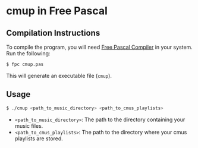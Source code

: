 # cmup in Free Pascal

## Compilation Instructions

To compile the program, you will need [Free Pascal Compiler](https://www.freepascal.org/) in your system. Run the following:

```sh
$ fpc cmup.pas
```

This will generate an executable file (`cmup`).

## Usage

```sh
$ ./cmup <path_to_music_directory> <path_to_cmus_playlists>
```

- `<path_to_music_directory>`: The path to the directory containing your music files.
- `<path_to_cmus_playlists>`: The path to the directory where your cmus playlists are stored.
